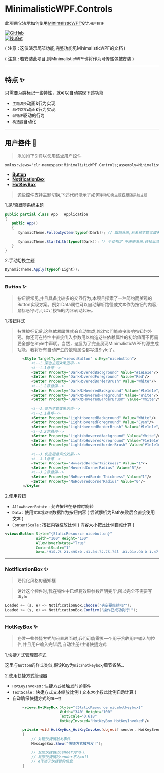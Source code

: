 ﻿# MinimalisticWPF.Controls

此项目仅演示如何使用[MinimalisticWPF](#https://github.com/Axvser/MinimalisticWPF)设计`用户控件`

[![GitHub](https://img.shields.io/badge/GitHub-Repository-blue?logo=github)](https://github.com/Axvser/MinimalisticWPF.Controls)  
[![NuGet](https://img.shields.io/nuget/v/MinimalisticWPF.Controls?color=green&logo=nuget)](https://www.nuget.org/packages/MinimalisticWPF.Controls/)

( 注意 : 这仅演示局部功能,完整功能见MinimalisticWPF的文档 )

( 注意 : 若安装此项目,则MinimalisticWPF也将作为可传递包被安装 )

---

## 特点 ✨
只需要为类标记一些特性，就可以自动实现下述功能
- `主题切换`动画&行为实现
- `悬停交互`动画&行为实现
- `帧循环`驱动的行为
- `构造器`自动化

---

## 用户控件 🚀

> 添加如下引用以使用这些用户控件

```xml
xmlns:views="clr-namespace:MinimalisticWPF.Controls;assembly=MinimalisticWPF.Controls"
```

- **[Button](#Button)** 
- **[NotificationBox](#NotificationBox)**
- **[HotKeyBox](#HotKeyBox)**

> 这些控件支持主题切换,下述代码演示了如何`手动切换主题`或`跟随系统主题`

1.是/否跟随系统主题

```csharp
public partial class App : Application
{
   public App()
   {
      DynamicTheme.FollowSystem(typeof(Dark)); // 跟随系统,若系统主题读取失败,则使用Dark主题

      DynamicTheme.StartWith(typeof(Dark)); // 手动指定,不跟随系统,选择此项后,请手动切换主题
   }
}
```

2.手动切换主题

```csharp
DynamicTheme.Apply(typeof(Light));
```

---

### Button ✨

> 按钮很常见,并且具备比较多的交互行为,本项目探索了一种简约而美观的Button实现方案。例如,Data属性可以自动解析路径或文本作为按钮的内容;鼠标悬停时,可以让按钮的内容转动起来。

1.按钮样式

> 特性被标记后,这些依赖属性就会自动生成,修改它们能直接影响按钮的外观。你还可在特性中直接传入参数用以构造这些依赖属性的初始值而不再需要全部在Style中声明。当然，这里为了完全展现MinimalisticWPF的源生成功能，我将所有自动产生的依赖属性都写进Style了。

```xml
        <Style TargetType="views:Button" x:Key="nicebutton">
            <!--1.深色主题效果选项-->
            <!--1.1悬停-->
            <Setter Property="DarkHoveredBackground" Value="#1e1e1e"/>
            <Setter Property="DarkHoveredForeground" Value="Red"/>
            <Setter Property="DarkHoveredBorderBrush" Value="White"/>
            <!--1.2非悬停-->
            <Setter Property="DarkNoHoveredBackground" Value="#1e1e1e"/>
            <Setter Property="DarkNoHoveredForeground" Value="White"/>
            <Setter Property="DarkNoHoveredBorderBrush" Value="White"/>
            
            <!--2.亮色主题效果选项-->
            <!--2.1悬停-->
            <Setter Property="LightHoveredBackground" Value="White"/>
            <Setter Property="LightHoveredForeground" Value="Cyan"/>
            <Setter Property="LightHoveredBorderBrush" Value="#1e1e1e"/>
            <!--2.2非悬停-->
            <Setter Property="LightNoHoveredBackground" Value="White"/>
            <Setter Property="LightNoHoveredForeground" Value="#1e1e1e"/>
            <Setter Property="LightNoHoveredBorderBrush" Value="#1e1e1e"/>
            
            <!--3.仅应用悬停的效果-->
            <!--3.1悬停-->
            <Setter Property="HoveredBorderThickness" Value="1"/>
            <Setter Property="HoveredCornerRadius" Value="5"/>
            <!--3.2非悬停-->
            <Setter Property="NoHoveredBorderThickness" Value="1"/>
            <Setter Property="NoHoveredCornerRadius" Value="0"/>
        </Style>
```
2.使用按钮
- `AllowHoverRotate` : 允许按钮在悬停时旋转
- `Data` : 使用`文本`或`路径`数据作为按钮内容 ( 尝试解析为Path失败后会直接使用文本 )
- `ContentScale` : 按钮内容缩放比例 ( 内容大小按此比例自动计算 )
```xml
<views:Button Style="{StaticResource nicebutton}" 
              Width="100" Height="100" 
              AllowHoverRotate="True" 
              ContentScale="1"
              Data="M15.75 21.495c0 .41.34.75.75.75l-.01.01c.98 0 1.47 0 1.93-.09a4.73 4.73 0 0 0 3.73-3.73c.09-.46.09-.95.09-1.93c0-.41-.34-.75-.75-.75s-.75.34-.75.75c0 .88 0 1.32-.06 1.63a3.24 3.24 0 0 1-2.55 2.55c-.31.06-.75.06-1.63.06c-.41 0-.75.34-.75.75m-8.25.75l-.01-.01c.41 0 .75-.34.75-.75s-.34-.75-.75-.75c-.87 0-1.32 0-1.63-.06a3.24 3.24 0 0 1-2.55-2.55c-.06-.31-.06-.75-.06-1.63c0-.41-.34-.75-.75-.75s-.75.34-.75.75c0 .98 0 1.47.09 1.93a4.74 4.74 0 0 0 3.73 3.73c.46.09.95.09 1.93.09m13.25-14.75c0 .41.34.75.75.75l.01.01c.41 0 .75-.34.75-.75c0-.98 0-1.47-.09-1.93a4.74 4.74 0 0 0-3.73-3.73c-.46-.09-.95-.09-1.93-.09c-.41 0-.75.34-.75.75s.34.75.75.75c.87 0 1.32 0 1.63.06c1.29.25 2.29 1.26 2.55 2.55c.06.31.06.75.06 1.63m-19 0c0 .41.34.75.75.75l.01-.01c.41 0 .75-.34.75-.75c0-.88 0-1.32.06-1.63a3.24 3.24 0 0 1 2.55-2.55c.31-.06.75-.06 1.63-.06c.41 0 .75-.34.75-.75s-.34-.75-.75-.75c-.98 0-1.47 0-1.93.09a4.73 4.73 0 0 0-3.73 3.73c-.09.46-.09.95-.09 1.93m9.25 9.75h2c2.02 0 3.14 0 3.94-.81c.81-.8.81-1.92.81-3.94s-.01-3.13-.81-3.94s-1.92-.81-3.94-.81h-.25v-1.25c0-.41-.34-.75-.75-.75s-.75.34-.75.75v1.25H11c-2.02 0-3.14 0-3.94.81c-.81.8-.81 1.92-.81 3.94s.01 3.13.81 3.94s1.92.81 3.94.81m-2.88-7.63c.35-.36 1.13-.37 2.88-.37h2c1.74 0 2.53.02 2.88.37c.36.35.37 1.14.37 2.88s-.02 2.53-.37 2.88c-.35.36-1.13.37-2.88.37h-2c-1.74 0-2.53-.02-2.88-.37c-.36-.35-.37-1.14-.37-2.88s.02-2.53.37-2.88m5.13 2.38c0 .41.34.75.75.75s.75-.34.75-.75v-.5c0-.41-.34-.75-.75-.75s-.75.34-.75.75zm-4 0c0 .41.34.75.75.75s.75-.34.75-.75v-.5c0-.41-.34-.75-.75-.75s-.75.34-.75.75z"/>
```

---

### NotificationBox ✨

> 现代化风格的通知框

> 设计这个控件时,我在特性中已经将效果参数声明完毕,所以完全不需要写Style

```csharp
Loaded += (s, e) => NotificationBox.Choose("确定要继续吗?");
Loaded += (s, e) => NotificationBox.Confirm("操作已成功执行!");
```

---

### HotKeyBox ✨

> 在做一些快捷方式的设置界面时,我们可能需要一个用于接收用户输入的控件,并且用户输入完毕后,自动注册/注销快捷方式

1.快捷方式管理器样式

这里与`Button`的样式类似,假设Key为`nicehotkeybox`,细节省略…

2.使用快捷方式管理器
- `HotKeyInvoked` : 快捷方式被触发时的事件
- `TextScale` : 快捷方式文本缩放比例 ( 文本大小按此比例自动计算 )
- 自动确保快捷方式的`唯一性`

```xml
        <views:HotKeyBox Style="{StaticResource nicehotkeybox}"
                         Width="340" Height="100"
                         TextScale="0.618"
                         HotKeyInvoked="HotKeyBox_HotKeyInvoked"/>
```

```csharp
        private void HotKeyBox_HotKeyInvoked(object? sender, HotKeyEventArgs e)
        {
            // 处理快捷键触发事件
            MessageBox.Show("快捷方式被触发!");

            // 全局快捷键的sender为null
            // 局部快捷键的sender不为null
            // e传递了快捷键的信息
        }
```
